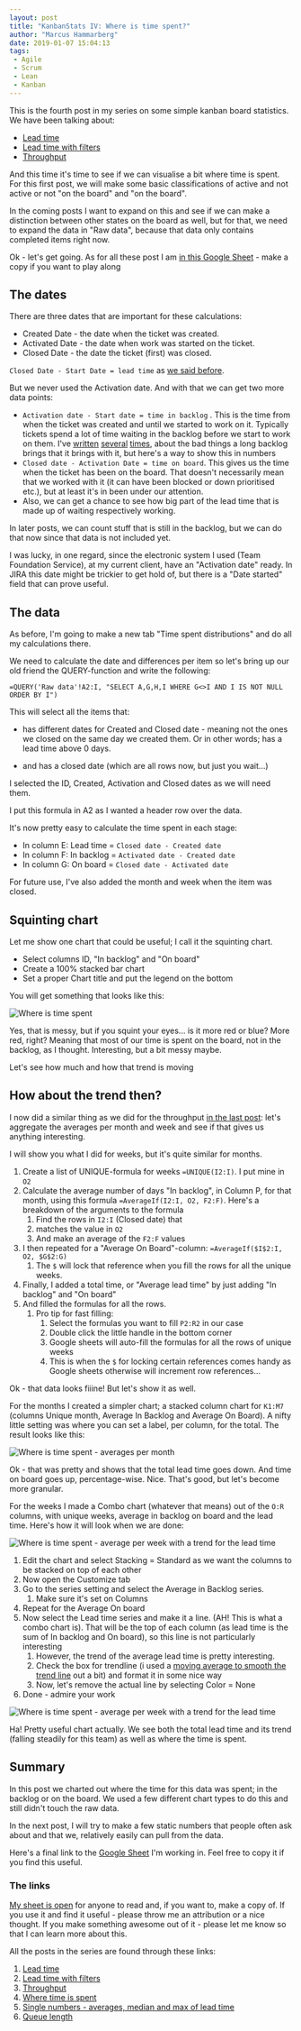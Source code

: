 ```yaml
---
layout: post
title: "KanbanStats IV: Where is time spent?"
author: "Marcus Hammarberg"
date: 2019-01-07 15:04:13
tags:
 - Agile
 - Scrum
 - Lean
 - Kanban
---
```


This is the fourth post in my series on some simple kanban board statistics. We have been talking about:

* [Lead time](http://www.marcusoft.net/2019/01/kanbanstats-simplify-process-stats-get-started.html)
* [Lead time with filters](http://www.marcusoft.net/2019/01/kanbanstats-ii-filter-the-process-chart.html)
* [Throughput](http://www.marcusoft.net/2019/01/kanbanstats-iii-throughput.html)

And this time it's time to see if we can visualise a bit where time is spent. For this first post, we will make some basic classifications of active and not active or not "on the board" and "on the board".

In the coming posts I want to expand on this and see if we can make a distinction between other states on the board as well, but for that, we need to expand the data in "Raw data", because that data only contains completed items right now.

Ok - let's get going. As for all these post I am [in this Google Sheet](https://docs.google.com/spreadsheets/d/1IinrY-3_wEQUwHucDgHsCMUkFhLOqlBzXkZfc1yLBBI/) - make a copy if you want to play along

<a name='more'></a>

## The dates

There are three dates that are important for these calculations:

* Created Date - the date when the ticket was created.
* Activated Date - the date when work was started on the ticket.
* Closed Date - the date the ticket (first) was closed.

`Closed Date - Start Date = lead time` as [we said before](http://www.marcusoft.net/2019/01/kanbanstats-simplify-process-stats-get-started.html).

But we never used the Activation date. And with that we can get two more data points:

* `Activation date - Start date = time in backlog` . This is the time from when the ticket was created and until we started to work on it.
  Typically tickets spend a lot of time waiting in the backlog before we start to work on them. I've [written](http://www.marcusoft.net/2016/04/fear-of-loosing-important-things.html) [several](http://www.marcusoft.net/2016/06/backlog-and-features.html) [times](http://www.marcusoft.net/2017/05/impact-and-backlogs.html), about the bad things a long backlog brings that it brings with it, but here's a way to show this in numbers
* `Closed date - Activation Date = time on board`. This gives us the time when the ticket has been on the board. That doesn't necessarily mean that we worked with it (it can have been blocked or down prioritised etc.), but at least it's in been under our attention.
* Also, we can get a chance to see how big part of the lead time that is made up of waiting respectively working.

In later posts, we can count stuff that is still in the backlog, but we can do that now since that data is not included yet.

I was lucky, in one regard, since the electronic system I used (Team Foundation Service), at my current client, have an "Activation date" ready. In JIRA this date might be trickier to get hold of, but there is a "Date started" field that can prove useful.

## The data

As before, I'm going to make a new tab "Time spent distributions" and do all my calculations there.

We need to calculate the date and differences per item so let's bring up our old friend the QUERY-function and write the following:

```text
=QUERY('Raw data'!A2:I, "SELECT A,G,H,I WHERE G<>I AND I IS NOT NULL ORDER BY I")
```

This will select all the items that:

* has different dates for Created and Closed date - meaning not the ones we closed on the same day we created them. Or in other words; has a lead time above 0 days.

* and has a closed date (which are all rows now, but just you wait...)

I selected the ID, Created, Activation and Closed dates as we will need them.

I put this formula in A2 as I wanted a header row over the data.

It's now pretty easy to calculate the time spent in each stage:

* In column E: Lead time = `Closed date - Created date`
* In column F: In backlog = `Activated date - Created date`
* In column G: On board = `Closed date - Activated date`

For future use, I've also added the month and week when the item was closed.

## Squinting chart

Let me show one chart that could be useful; I call it the squinting chart.

* Select columns ID, "In backlog" and "On board"
* Create a 100% stacked bar chart
* Set a proper Chart title and put the legend on the bottom

You will get something that looks like this:

![Where is time spent](/img/whereTimeIsSpent.png)

Yes, that is messy, but if you squint your eyes... is it more red or blue? More red, right? Meaning that most of our time is spent on the board, not in the backlog, as I thought. Interesting, but a bit messy maybe.

Let's see how much and how that trend is moving

## How about the trend then?

I now did a similar thing as we did for the throughput [in the last post](http://www.marcusoft.net/2019/01/kanbanstats-iii-throughput.html): let's aggregate the averages per month and week and see if that gives us anything interesting.

I will show you what I did for weeks, but it's quite similar for months.

1. Create a list of UNIQUE-formula for weeks `=UNIQUE(I2:I)`. I put mine in `O2`
2. Calculate the average number of days "In backlog", in Column P, for that month, using this formula `=AverageIf(I2:I, O2, F2:F)`. Here's a breakdown of the arguments to the formula
   1. Find the rows in `I2:I` (Closed date) that
   2. matches the value in `O2`
   3. And make an average of the `F2:F` values
3. I then repeated for a "Average On Board"-column: `=AverageIf($I$2:I, O2, $G$2:G)`
   1. The `$` will lock that reference when you fill the rows for all the unique weeks.
4. Finally, I added a total time, or "Average lead time" by just adding "In backlog" and "On board"
5. And filled the formulas for all the rows.
   1. Pro tip for fast filling:
      1. Select the formulas you want to fill `P2:R2` in our case
      2. Double click the little handle in the bottom corner
      3. Google sheets will auto-fill the formulas for all the rows of unique weeks
      4. This is when the `$` for locking certain references comes handy as Google sheets otherwise will increment row references...



Ok - that data looks fiiine! But let's show it as well.

For the months I created a simpler chart; a stacked column chart for `K1:M7` (columns Unique month, Average In Backlog and Average On Board). A nifty little setting was where you can set a label, per column, for the total. The result looks like this:

![Where is time spent - averages per month](/img/whereTimeIsSpentAveragesPerMonth.png)

Ok - that was pretty and shows that the total lead time goes down. And time on board goes up, percentage-wise. Nice. That's good, but let's become more granular.

For the weeks I made a Combo chart (whatever that means) out of the `O:R` columns, with unique weeks, average in backlog on board and the lead time. Here's how it will look when we are done:

![Where is time spent - average per week with a trend for the lead time](/img/whereTimeIsSpentAveragesPerWeek.png)

1. Edit the chart and select Stacking = Standard as we want the columns to be stacked on top of each other
2. Now open the Customize tab
3. Go to the series setting and select the Average in Backlog series.
   1. Make sure it's set on Columns
4. Repeat for the Average On board
5. Now select the Lead time series and make it a line. (AH! This is what a combo chart is). That will be the top of each column (as lead time is the sum of In backlog and On board), so this line is not particularly interesting
   1. However, the trend of the average lead time is pretty interesting.
   2. Check the box for trendline (i used a [moving average to smooth the trend line](https://www.intel.ru/content/dam/www/program/education/us/en/documents/project-design/graphing/graphing-trendlines.pdf) out a bit) and format it in some nice way
   3. Now, let's remove the actual line by selecting Color = None
6. Done - admire your work

![Where is time spent - average per week with a trend for the lead time](/img/whereTimeIsSpentAveragesPerWeek.png)

Ha! Pretty useful chart actually. We see both the total lead time and its trend (falling steadily for this team) as well as where the time is spent.

## Summary

In this post we charted out where the time for this data was spent; in the backlog or on the board. We used a few different chart types to do this and still didn't touch the raw data.

In the next post, I will try to make a few static numbers that people often ask about and that we, relatively easily can pull from the data.

Here's a final link to the [Google Sheet](https://docs.google.com/spreadsheets/d/1IinrY-3_wEQUwHucDgHsCMUkFhLOqlBzXkZfc1yLBBI/) I'm working in. Feel free to copy it if you find this useful.


### The links

[My sheet is open](https://docs.google.com/spreadsheets/d/1IinrY-3_wEQUwHucDgHsCMUkFhLOqlBzXkZfc1yLBBI) for anyone to read and, if you want to, make a copy of. If you use it and find it useful - please throw me an attribution or a nice thought. If you make something awesome out of it - please let me know so that I can learn more about this.

All the posts in the series are found through these links:

1. [Lead time](http://www.marcusoft.net/2019/01/kanbanstats-simplify-process-stats-get-started.html)
2. [Lead time with filters](http://www.marcusoft.net/2019/01/kanbanstats-ii-filter-the-process-chart.html)
3. [Throughput](http://www.marcusoft.net/2019/01/kanbanstats-iii-throughput.html)
4. [Where time is spent](http://www.marcusoft.net/2019/01/kanbanstats-where-is-time-spent.html)
5. [Single numbers - averages, median and max of lead time](http://www.marcusoft.net/2019/01/kanbanstats-v-single-numbers.html)
6. [Queue length](http://www.marcusoft.net/2019/01/kanbanstats-vi-queue-length.html)
